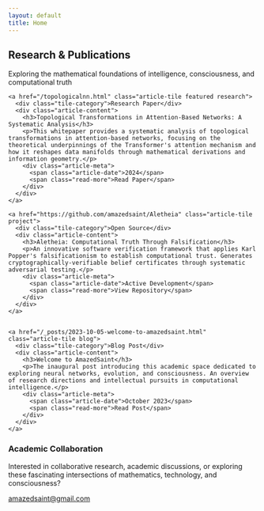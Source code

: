```yaml
---
layout: default
title: Home
---
```


<div class="section">
  <div class="section-header">
    <h2>Research & Publications</h2>
    <p class="section-subtitle">Exploring the mathematical foundations of intelligence, consciousness, and computational truth</p>
  </div>
  <div class="articles-grid">
    
    <a href="/topologicalnn.html" class="article-tile featured research">
      <div class="tile-category">Research Paper</div>
      <div class="article-content">
        <h3>Topological Transformations in Attention-Based Networks: A Systematic Analysis</h3>
        <p>This whitepaper provides a systematic analysis of topological transformations in attention-based networks, focusing on the theoretical underpinnings of the Transformer's attention mechanism and how it reshapes data manifolds through mathematical derivations and information geometry.</p>
        <div class="article-meta">
          <span class="article-date">2024</span>
          <span class="read-more">Read Paper</span>
        </div>
      </div>
    </a>

    <a href="https://github.com/amazedsaint/Aletheia" class="article-tile project">
      <div class="tile-category">Open Source</div>
      <div class="article-content">
        <h3>Aletheia: Computational Truth Through Falsification</h3>
        <p>An innovative software verification framework that applies Karl Popper's falsificationism to establish computational trust. Generates cryptographically-verifiable belief certificates through systematic adversarial testing.</p>
        <div class="article-meta">
          <span class="article-date">Active Development</span>
          <span class="read-more">View Repository</span>
        </div>
      </div>
    </a>


    <a href="/_posts/2023-10-05-welcome-to-amazedsaint.html" class="article-tile blog">
      <div class="tile-category">Blog Post</div>
      <div class="article-content">
        <h3>Welcome to AmazedSaint</h3>
        <p>The inaugural post introducing this academic space dedicated to exploring neural networks, evolution, and consciousness. An overview of research directions and intellectual pursuits in computational intelligence.</p>
        <div class="article-meta">
          <span class="article-date">October 2023</span>
          <span class="read-more">Read Post</span>
        </div>
      </div>
    </a>

  </div>
</div>

<div class="contact-section">
  <div class="contact-content">
    <h3>Academic Collaboration</h3>
    <p>Interested in collaborative research, academic discussions, or exploring these fascinating intersections of mathematics, technology, and consciousness?</p>
    <a href="mailto:amazedsaint@gmail.com" class="contact-email">amazedsaint@gmail.com</a>
  </div>
</div>